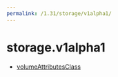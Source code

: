```yaml
---
permalink: /1.31/storage/v1alpha1/
---
```


# storage.v1alpha1



* [volumeAttributesClass](volumeAttributesClass.md)